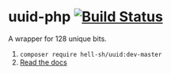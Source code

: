 # uuid-php [![Build Status](https://travis-ci.org/hell-sh/php-uuid.svg?branch=master)](https://travis-ci.org/hell-sh/php-uuid)

A wrapper for 128 unique bits.

1. `composer require hell-sh/uuid:dev-master`
2. [Read the docs](https://hell-sh.github.io/php-uuid/classhellsh_1_1UUID.html)
